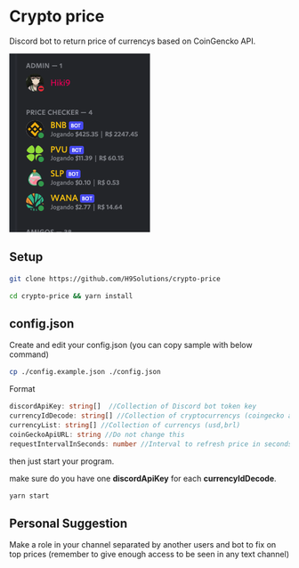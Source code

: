 # Crypto price

Discord bot to return price of currencys based on CoinGencko API.


![Alt text](assets/demo.png?raw=true "Title")
## Setup



```bash
git clone https://github.com/H9Solutions/crypto-price
``` 

```bash
cd crypto-price && yarn install
```



## config.json
Create and edit your config.json (you can copy sample with below command)
```bash
cp ./config.example.json ./config.json
```
Format
```typescript
discordApiKey: string[]  //Collection of Discord bot token key
currencyIdDecode: string[] //Collection of cryptocurrencys (coingecko api reference)
currencyList: string[] //Collection of currencys (usd,brl)
coinGeckoApiURL: string //Do not change this
requestIntervalInSeconds: number //Interval to refresh price in seconds
```
then just start your program.

make sure do you have one <b>discordApiKey</b> for each <b>currencyIdDecode</b>. 

```bash
yarn start
```

## Personal Suggestion
Make a role in your channel separated by another users and bot to fix on top prices (remember to give enough access to be seen in any text channel)
